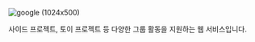 
![google (1024x500)](https://github.com/groom-link/.github/assets/61648828/67b22233-747e-4d2b-a183-66ef61ee3b62)

사이드 프로젝트, 토이 프로젝트 등 다양한 그룹 활동을 지원하는 웹 서비스입니다.  
